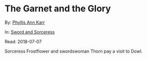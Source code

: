 # The Garnet and the Glory

By: [Phyllis Ann Karr][]

In: [Sword and Sorceress][]

Read: 2018-07-07

Sorceress Frostflower and swordswoman Thorn pay a visit to Dowl.

[Phyllis Ann Karr]: ../authors/phyllis-ann-karr.md
[Sword and Sorceress]: ../books/sword-and-sorceress.md
